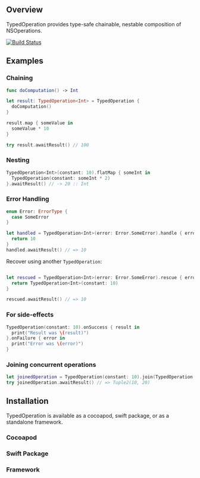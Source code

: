 ## Overview

TypedOperation provides type-safe chainable, nestable composition of NSOperations.

[![Build Status](https://travis-ci.org/mgadda/typed-operation.svg?branch=master)](https://travis-ci.org/mgadda/typed-operation)

## Examples

### Chaining

```swift
func doComputation() -> Int

let result: TypedOperation<Int> = TypedOperation {
  doComputation()
}

result.map { someValue in
  someValue * 10
}

try result.awaitResult() // 100
```

### Nesting

```swift
TypedOperation<Int>(constant: 10).flatMap { someInt in
  TypedOperation(constant: someInt * 2)
}.awaitResult() // -> 20 :: Int
```

### Error Handling

```swift
enum Error: ErrorType {
  case SomeError
}

let handled = TypedOperation<Int>(error: Error.SomeError).handle { error in
  return 10
}
handled.awaitResult() // => 10

```

Recover using another `TypedOperation`:

```swift

let rescued = TypedOperation<Int>(error: Error.SomeError).rescue { error in
  return TypedOperation<Int>(constant: 10)
}

rescued.awaitResult() // => 10
```

### For side-effects

```swift
TypedOperation(constant: 10).onSuccess { result in
  print("Result was \(result)")
}.onFailure { error in
  print("Error was \(error)")
}
```

### Joining concurrent operations

```swift
let joinedOperation = TypedOperation(constant: 10).join(TypedOperation(constant: 20))
try joinedOperation.awaitResult() // => Tuple2(10, 20)
```

## Installation

TypedOperation is available as a cocoapod, swift package, or as a standalone framework.

### Cocoapod

### Swift Package

### Framework
